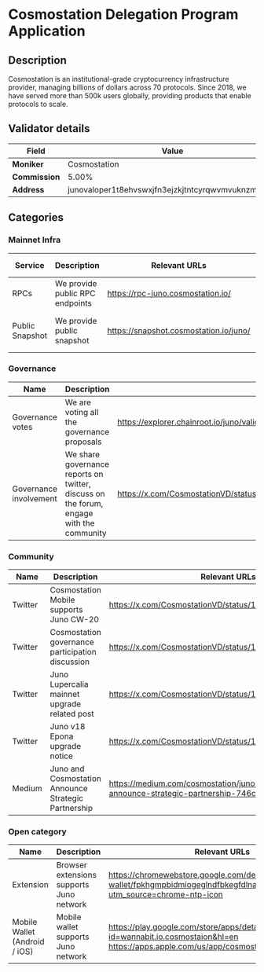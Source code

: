 # Cosmostation Delegation Program Application

## Description

Cosmostation is an institutional-grade cryptocurrency infrastructure provider, managing billions of dollars across 70 protocols. Since 2018, we have served more than 500k users globally, providing products that enable protocols to scale.

## Validator details

| Field          | Value                   |
| -------------- | ----------------------- |
| **Moniker**    | Cosmostation            |
| **Commission** | 5.00% |
| **Address**    | junovaloper1t8ehvswxjfn3ejzkjtntcyrqwvmvuknzmvtaaa         |

## Categories


### Mainnet Infra


| Service       | Description                                      | Relevant URLs                  | Additional Details            |
| ------------- | ------------------------------------------------ | ------------------------------ | ----------------------------- |
| RPCs          | We provide public RPC endpoints    | https://rpc-juno.cosmostation.io/          | N/A |
| Public Snapshot | We provide public snapshot | https://snapshot.cosmostation.io/juno/            | Snapshots are taken in every 6 hours                              |


### Governance

| Name                   | Description                                                                             | Relevant URLs |
| ---------------------- | --------------------------------------------------------------------------------------- | ------------- |
| Governance votes       | We are voting all the governance proposals                                              | https://explorer.chainroot.io/juno/validators/junovaloper1t8ehvswxjfn3ejzkjtntcyrqwvmvuknzmvtaaa |                    |
| Governance involvement | We share governance reports on twitter, discuss on the forum, engage with the community | https://x.com/CosmostationVD/status/1503589432896946178              |                    |

### Community

| Name        | Description | Relevant URLs | 
| ----------- | ----------- | ------------- | 
| Twitter | Cosmostation Mobile supports Juno CW-20 | https://x.com/CosmostationVD/status/1491046488327483393          |                    |
| Twitter | Cosmostation governance participation discussion | https://x.com/CosmostationVD/status/1503589432896946178          |                    |
| Twitter | Juno Lupercalia mainnet upgrade related post | https://x.com/CosmostationVD/status/1512271333216120835          |                    |
| Twitter | Juno v18 Epona upgrade notice | https://x.com/CosmostationVD/status/1734234083981676968          |                    |
| Medium | Juno and Cosmostation Announce Strategic Partnership | https://medium.com/cosmostation/juno-and-cosmostation-announce-strategic-partnership-746cdd60fb82          |                    |

### Open category

| Name | Description | Relevant URLs | 
| ---- | ----------- | ------------- | 
| Extension | Browser extensions supports Juno network | https://chromewebstore.google.com/detail/cosmostation-wallet/fpkhgmpbidmiogeglndfbkegfdlnajnf?utm_source=chrome-ntp-icon          |
| Mobile Wallet (Android / iOS) | Mobile wallet supports Juno network | https://play.google.com/store/apps/details?id=wannabit.io.cosmostaion&hl=en https://apps.apple.com/us/app/cosmostation/id1459830339 |
